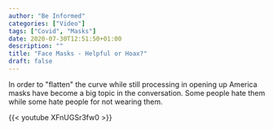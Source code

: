 ```yaml
---
author: "Be Informed"
categories: ["Video"]
tags: ["Covid", "Masks"]
date: 2020-07-30T12:51:50+01:00
description: ""
title: "Face Masks - Helpful or Hoax?"
draft: false
---
```


In order to "flatten" the curve while still processing in opening up America masks have become a big topic in the conversation. Some people hate them while some hate people for not wearing them.

{{< youtube XFnUGSr3fw0 >}}